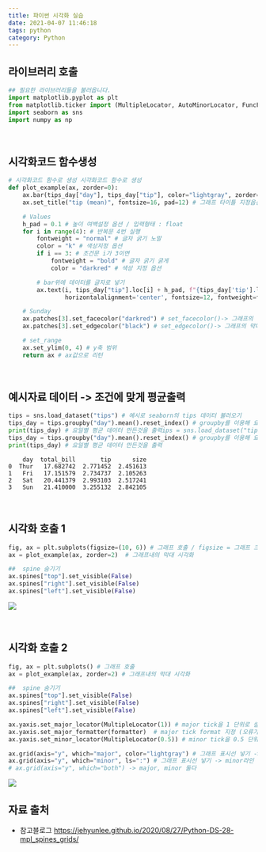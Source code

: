 ```yaml
---
title: 파이썬 시각화 실습
date: 2021-04-07 11:46:18
tags: python
category: Python
---
```

## 라이브러리 호출
```python
## 필요한 라이브러리들을 불러옵니다.
import matplotlib.pyplot as plt 
from matplotlib.ticker import (MultipleLocator, AutoMinorLocator, FuncFormatter)
import seaborn as sns
import numpy as np
```
<br>

## 시각화코드 함수생성
```python
# 시각화코드 함수로 생성 시각화코드 함수로 생성
def plot_example(ax, zorder=0):
    ax.bar(tips_day["day"], tips_day["tip"], color="lightgray", zorder=zorder) # 요일별 평균데이터를 bar plot으로 만들기
    ax.set_title("tip (mean)", fontsize=16, pad=12) # 그래프 타이틀 지정옵션 

    # Values
    h_pad = 0.1 # 높이 여백설정 옵션 / 입력형태 : float
    for i in range(4): # 반복문 4번 실행
        fontweight = "normal" # 글자 굵기 노말 
        color = "k" # 색상지정 옵션
        if i == 3: # 조건문 i가 3이면
            fontweight = "bold" # 글자 굵기 굵게
            color = "darkred" # 색상 지정 옵션

        # bar위에 데이터를 글자로 넣기 
        ax.text(i, tips_day["tip"].loc[i] + h_pad, f"{tips_day['tip'].loc[i]:0.2f}", 
                horizontalalignment='center', fontsize=12, fontweight=fontweight, color=color)

    # Sunday
    ax.patches[3].set_facecolor("darkred") # set_facecolor()-> 그래프의 막대 색상지정 짙은 빨강
    ax.patches[3].set_edgecolor("black") # set_edgecolor()-> 그래프의 막대 테두리 색지정 검정

    # set_range
    ax.set_ylim(0, 4) # y축 범위
    return ax # ax값으로 리턴
```
<br>

## 예시자료 데이터 -> 조건에 맞게 평균출력
```python
tips = sns.load_dataset("tips") # 예시로 seaborn의 tips 데이터 불러오기
tips_day = tips.groupby("day").mean().reset_index() # groupby를 이용해 요일별 평균 데이터 생성
print(tips_day) # 요일별 평균 데이터 만든것을 출력ips = sns.load_dataset("tips") # 예시로 seaborn의 tips 데이터 불러오기
tips_day = tips.groupby("day").mean().reset_index() # groupby를 이용해 요일별 평균 데이터 생성
print(tips_day) # 요일별 평균 데이터 만든것을 출력
```

        day  total_bill       tip      size
    0  Thur   17.682742  2.771452  2.451613
    1   Fri   17.151579  2.734737  2.105263
    2   Sat   20.441379  2.993103  2.517241
    3   Sun   21.410000  3.255132  2.842105
    
<br>

## 시각화 호출 1
```python
fig, ax = plt.subplots(figsize=(10, 6)) # 그래프 호출 / figsize = 그래프 크기옵션
ax = plot_example(ax, zorder=2)  # 그래프내의 막대 시각화

##  spine 숨기기  
ax.spines["top"].set_visible(False) 
ax.spines["right"].set_visible(False)
ax.spines["left"].set_visible(False)
```



![](/image/image3/output_5_0.png)
    

<br>

## 시각화 호출 2
```python
fig, ax = plt.subplots() # 그래프 호출 
ax = plot_example(ax, zorder=2) # 그래프내의 막대 시각화

##  spine 숨기기  
ax.spines["top"].set_visible(False)
ax.spines["right"].set_visible(False)
ax.spines["left"].set_visible(False)

ax.yaxis.set_major_locator(MultipleLocator(1)) # major tick을 1 단위로 설정
ax.yaxis.set_major_formatter(formatter)  # major tick format 지정 (오류가 나면 matplotlib upgrade)
ax.yaxis.set_minor_locator(MultipleLocator(0.5)) # minor tick을 0.5 단위로 지정

ax.grid(axis="y", which="major", color="lightgray") # 그래프 표시선 넣기 -> major라인 실선
ax.grid(axis="y", which="minor", ls=":") # 그래프 표시선 넣기 -> minor라인 점선
# ax.grid(axis="y", which="both") -> major, minor 둘다  
```


    
![](/image/image3/output_6_0.png)

    


## 자료 출처 
* 참고블로그
    <https://jehyunlee.github.io/2020/08/27/Python-DS-28-mpl_spines_grids/>